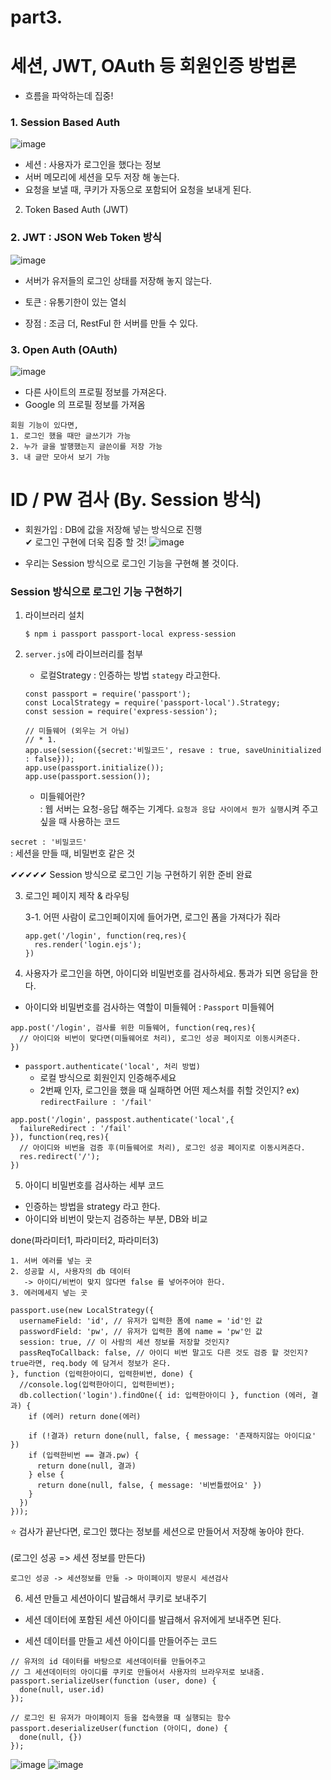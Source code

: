 # part3.

# 세션, JWT, OAuth 등 회원인증 방법론

* 흐름을 파악하는데 집중! 

### 1. Session Based Auth

![image](https://user-images.githubusercontent.com/63600953/167545645-eb45bf70-9e23-4679-a850-e71f4ebf438f.png)
* 세션 : 사용자가 로그인을 했다는 정보
* 서버 메모리에 세션을 모두 저장 해 놓는다.
* 요청을 보낼 때, 쿠키가 자동으로 포함되어 요청을 보내게 된다. 

2. Token Based Auth (JWT)

### 2. JWT : JSON Web Token 방식

![image](https://user-images.githubusercontent.com/63600953/167546459-d0ad569a-8f1c-43f3-95ec-9406eefefb8c.png)

* 서버가 유저들의 로그인 상태를 저장해 놓지 않는다.
* 토큰 : 유통기한이 있는 열쇠

* 장점 : 조금 더, RestFul 한 서버를 만들 수 있다. 


### 3. Open Auth (OAuth)

![image](https://user-images.githubusercontent.com/63600953/167547026-c12e2711-e0fc-4ff5-a966-acb01c78daaa.png)


* 다른 사이트의 프로필 정보를 가져온다. 
* Google 의 프로필 정보를 가져옴

```
회원 기능이 있다면, 
1. 로그인 했을 때만 글쓰기가 가능
2. 누가 글을 발행했는지 글쓴이를 저장 가능
3. 내 글만 모아서 보기 가능
```

# ID / PW 검사 (By. Session 방식)

* 회원가입 : DB에 값을 저장해 넣는 방식으로 진행 <br/> 
    ✔ 로그인 구현에 더욱 집중 할 것!
  ![image](https://user-images.githubusercontent.com/63600953/167555937-14e24b0e-844a-4408-bcd9-ccf60c24038b.png)



* 우리는 Session 방식으로 로그인 기능을 구현해 볼 것이다. 


### Session 방식으로 로그인 기능 구현하기

1. 라이브러리 설치
    ```
    $ npm i passport passport-local express-session 
    ```
    
2. `server.js`에 라이브러리를 첨부
   * 로컬Strategy : 인증하는 방법 `stategy` 라고한다. 
    ```
    const passport = require('passport'); 
    const LocalStrategy = require('passport-local').Strategy; 
    const session = require('express-session');
  
    // 미들웨어 (외우는 거 아님)
    // * 1. 
    app.use(session({secret:'비밀코드', resave : true, saveUninitialized : false}));
    app.use(passport.initialize());
    app.use(passport.session());
    ```
  
    * 미들웨어란?<br/>
    : 웹 서버는 요청-응답 해주는 기계다. `요청과 응답 사이에서 뭔가 실행`시켜 주고 싶을 때 사용하는 코드
      
      
`secret : '비밀코드'` <br/>
: 세션을 만들 때, 비밀번호 같은 것
    
✔✔✔✔✔ Session 방식으로 로그인 기능 구현하기 위한 준비 완료

3. 로그인 페이지 제작 & 라우팅

    3-1. 어떤 사람이 로그인페이지에 들어가면, 로그인 폼을 가져다가 줘라
    ```
    app.get('/login', function(req,res){
      res.render('login.ejs'); 
    })
    ```
   
4. 사용자가 로그인을 하면, 아이디와 비밀번호를 검사하세요. 통과가 되면 응답을 한다. 

* 아이디와 비밀번호를 검사하는 역할이 미들웨어 : `Passport` 미들웨어
```
app.post('/login', 검사를 위한 미들웨어, function(req,res){
  // 아이디와 비번이 맞다면(미들웨어로 처리), 로그인 성공 페이지로 이동시켜준다.
})
```


* `passport.authenticate('local', 처리 방법)`
    * 로컬 방식으로 회원인지 인증해주세요
    * 2번째 인자, 로그인을 했을 때 실패하면 어떤 제스처를 취할 것인지? 
        ex) `redirectFailure : '/fail'`
```
app.post('/login', passpost.authenticate('local',{
  failureRedirect : '/fail'
}), function(req,res){
  // 아이디와 비번을 검증 후(미들웨어로 처리), 로그인 성공 페이지로 이동시켜준다.
  res.redirect('/');  
})
```

5. 아이디 비밀번호를 검사하는 세부 코드

* 인증하는 방법을 strategy 라고 한다.
* 아이디와 비번이 맞는지 검증하는 부분, DB와 비교


done(파라미터1, 파라미터2, 파라미터3)
```
1. 서버 에러를 넣는 곳
2. 성공할 시, 사용자의 db 데이터
   -> 아이디/비번이 맞지 않다면 false 를 넣어주어야 한다. 
3. 에러메세지 넣는 곳
```

```
passport.use(new LocalStrategy({
  usernameField: 'id', // 유저가 입력한 폼에 name = 'id'인 값
  passwordField: 'pw', // 유저가 입력한 폼에 name = 'pw'인 값
  session: true, // 이 사람의 세션 정보를 저장할 것인지? 
  passReqToCallback: false, // 아이디 비번 말고도 다른 것도 검증 할 것인지? true라면, req.body 에 담겨서 정보가 온다.
}, function (입력한아이디, 입력한비번, done) {
  //console.log(입력한아이디, 입력한비번);
  db.collection('login').findOne({ id: 입력한아이디 }, function (에러, 결과) {
    if (에러) return done(에러)

    if (!결과) return done(null, false, { message: '존재하지않는 아이디요' })
    if (입력한비번 == 결과.pw) {
      return done(null, 결과)
    } else {
      return done(null, false, { message: '비번틀렸어요' })
    }
  })
}));
```

⭐ 검사가 끝난다면, 로그인 했다는 정보를 세션으로 만들어서 저장해 놓아야 한다. <br/>  
(로그인 성공 => 세션 정보를 만든다)
```
로그인 성공 -> 세션정보를 만듦 -> 마이페이지 방문시 세션검사
```

6. 세션 만들고 세션아이디 발급해서 쿠키로 보내주기 

* 세션 데이터에 포함된 세션 아이디를 발급해서 유저에게 보내주면 된다.

* 세션 데이터를 만들고 세션 아이디를 만들어주는 코드

```
// 유저의 id 데이터를 바탕으로 세션데이터를 만들어주고
// 그 세션데이터의 아이디를 쿠키로 만들어서 사용자의 브라우저로 보내줌. 
passport.serializeUser(function (user, done) {
  done(null, user.id)
});

// 로그인 된 유저가 마이페이지 등을 접속했을 때 실행되는 함수
passport.deserializeUser(function (아이디, done) {
  done(null, {})
}); 
```

![image](https://user-images.githubusercontent.com/63600953/167572107-9d977221-fae3-47ee-b23d-f2be454e71d4.png)
![image](https://user-images.githubusercontent.com/63600953/167572187-c582f62b-83e6-4283-a014-c30437c0c7cd.png)